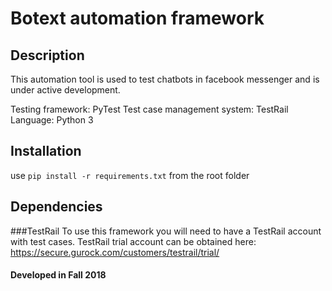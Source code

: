 # Botext automation framework

## Description
This automation tool is used to test chatbots in facebook messenger and is under active development.

Testing framework: PyTest
Test case management system: TestRail
Language: Python 3

## Installation
use `pip install -r requirements.txt` from the root folder

## Dependencies
###TestRail
To use this framework you will need to have a TestRail account with test cases.
TestRail trial account can be obtained here: https://secure.gurock.com/customers/testrail/trial/

#### Developed in Fall 2018